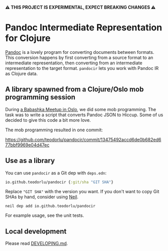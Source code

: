 **⚠️ THIS PROJECT IS EXPERIMENTAL, EXPECT BREAKING CHANGES ⚠️**

# Pandoc Intermediate Representation for Clojure

[Pandoc] is a lovely program for converting documents between formats.
This conversion happens by first converting from a source format to an intermediate representation, then converting from an intermediate representation to the target format.
`pandocir` lets you work with Pandoc IR as Clojure data.

[Pandoc]: https://pandoc.org/

## A library spawned from a Clojure/Oslo mob programming session

During [a Babashka Meetup in Oslo], we did some mob programming.
The task was to write a script that converts Pandoc JSON to Hiccup.
Some of us decided to give this code a bit more love.

The mob programming resulted in one commit:

https://github.com/teodorlu/pandocir/commit/13475492accd6de0b682ed677bbf9969e04d47ec

[a Babashka Meetup in Oslo]: https://www.meetup.com/clojure-oslo/events/300614179/

## Use as a library

You can use `pandocir` as a Git dep with `deps.edn`:

``` clojure
io.github.teodorlu/pandocir {:git/sha "GIT SHA"}
```

Replace `"GIT SHA"` with the version you want.
If you don't want to copy Git SHAs by hand, consider using [Neil].

    neil dep add io.github.teodorlu/pandocir

For example usage, see the unit tests.

[Neil]: https://github.com/babashka/neil

## Local development

Please read [DEVELOPING.md].

[DEVELOPING.md]: DEVELOPING.md
